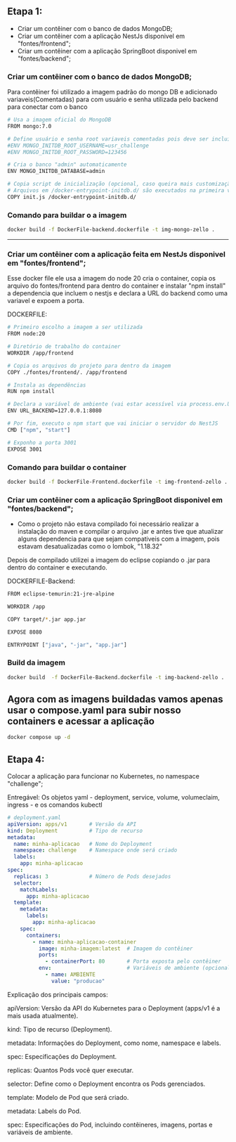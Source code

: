 ## Etapa 1:

* Criar um contêiner com o banco de dados MongoDB;
* Criar um contêiner com a aplicação NestJs disponivel em "fontes/frontend";
* Criar um contêiner com a aplicação SpringBoot disponivel em "fontes/backend";

### Criar um contêiner com o banco de dados MongoDB;

Para contêiner foi utilizado a imagem padrão do mongo DB e adicionado variaveis(Comentadas) para com usuário e senha utilizada pelo backend para conectar com o banco

```bash
# Usa a imagem oficial do MongoDB
FROM mongo:7.0

# Define usuário e senha root variaveis comentadas pois deve ser incluida apenas na hora de inicar o container
#ENV MONGO_INITDB_ROOT_USERNAME=usr_challenge
#ENV MONGO_INITDB_ROOT_PASSWORD=123456

# Cria o banco "admin" automaticamente
ENV MONGO_INITDB_DATABASE=admin

# Copia script de inicialização (opcional, caso queira mais customização)
# Arquivos em /docker-entrypoint-initdb.d/ são executados na primeira vez que o container roda
COPY init.js /docker-entrypoint-initdb.d/
```

### Comando para buildar o a imagem
```bash
docker build -f DockerFile-backend.dockerfile -t img-mongo-zello .
```

---

### Criar um contêiner com a aplicação feita em NestJs disponivel em "fontes/frontend";
Esse docker file ele usa a imagem do node 20 cria o container, copia os arquivo do fontes/frontend para dentro do container e instalar "npm install" a dependencia que incluem o nestjs e declara a URL do backend como uma variavel e expoem a porta.

DOCKERFILE:
```bash
# Primeiro escolho a imagem a ser utilizada
FROM node:20

# Diretório de trabalho do container
WORKDIR /app/frontend

# Copia os arquivos do projeto para dentro da imagem
COPY ./fontes/frontend/. /app/frontend

# Instala as dependências
RUN npm install

# Declara a variável de ambiente (vai estar acessível via process.env.URL_BACKEND)
ENV URL_BACKEND=127.0.0.1:8080

# Por fim, executo o npm start que vai iniciar o servidor do NestJS
CMD ["npm", "start"]

# Exponho a porta 3001
EXPOSE 3001
```
### Comando para buildar o container
```bash
docker build -f DockerFile-Frontend.dockerfile -t img-frontend-zello .
```


### Criar um contêiner com a aplicação SpringBoot disponivel em "fontes/backend";
* Como o projeto não estava compilado foi necessário realizar a instalação do maven e compilar o arquivo .jar e antes tive que atualizar alguns dependencia para que sejam compativeis com a imagem, pois estavam desatualizadas como o lombok, "<version>1.18.32</version>"

Depois de compilado utilizei a imagem do eclipse copiando o .jar para dentro do container e executando.

DOCKERFILE-Backend:
```bash
FROM eclipse-temurin:21-jre-alpine

WORKDIR /app

COPY target/*.jar app.jar

EXPOSE 8080

ENTRYPOINT ["java", "-jar", "app.jar"]
```


### Build da imagem
```bash
docker build  -f DockerFile-Backend.dockerfile -t img-backend-zello .
```

## Agora com as imagens buildadas vamos apenas usar o compose.yaml para subir nosso containers e acessar a aplicação
```bash
docker compose up -d
```

## Etapa 4:

Colocar a aplicação para funcionar no Kubernetes, no namespace "challenge";

Entregável: Os objetos yaml - deployment, service, volume, volumeclaim, ingress - e os comandos kubectl


```yaml
# deployment.yaml
apiVersion: apps/v1       # Versão da API
kind: Deployment          # Tipo de recurso
metadata:
  name: minha-aplicacao   # Nome do Deployment
  namespace: challenge    # Namespace onde será criado
  labels:
    app: minha-aplicacao
spec:
  replicas: 3             # Número de Pods desejados
  selector:
    matchLabels:
      app: minha-aplicacao
  template:
    metadata:
      labels:
        app: minha-aplicacao
    spec:
      containers:
        - name: minha-aplicacao-container
          image: minha-imagem:latest  # Imagem do contêiner
          ports:
            - containerPort: 80       # Porta exposta pelo contêiner
          env:                        # Variáveis de ambiente (opcional)
            - name: AMBIENTE
              value: "producao"
```

Explicação dos principais campos:

apiVersion: Versão da API do Kubernetes para o Deployment (apps/v1 é a mais usada atualmente).

kind: Tipo de recurso (Deployment).

metadata: Informações do Deployment, como nome, namespace e labels.

spec: Especificações do Deployment.

  replicas: Quantos Pods você quer executar.

  selector: Define como o Deployment encontra os Pods gerenciados.

  template: Modelo de Pod que será criado.

  metadata: Labels do Pod.

  spec: Especificações do Pod, incluindo contêineres, imagens, portas e variáveis de ambiente.